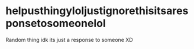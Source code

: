 # helpusthingyloljustignorethisitsaresponsetosomeonelol
Random thing idk its just a response to someone XD
